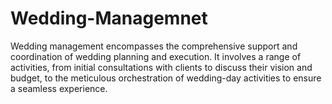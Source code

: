 # Wedding-Managemnet
Wedding management encompasses the comprehensive support and coordination of wedding planning and execution. It involves a range of activities, from initial consultations with clients to discuss their vision and budget, to the meticulous orchestration of wedding-day activities to ensure a seamless experience.
